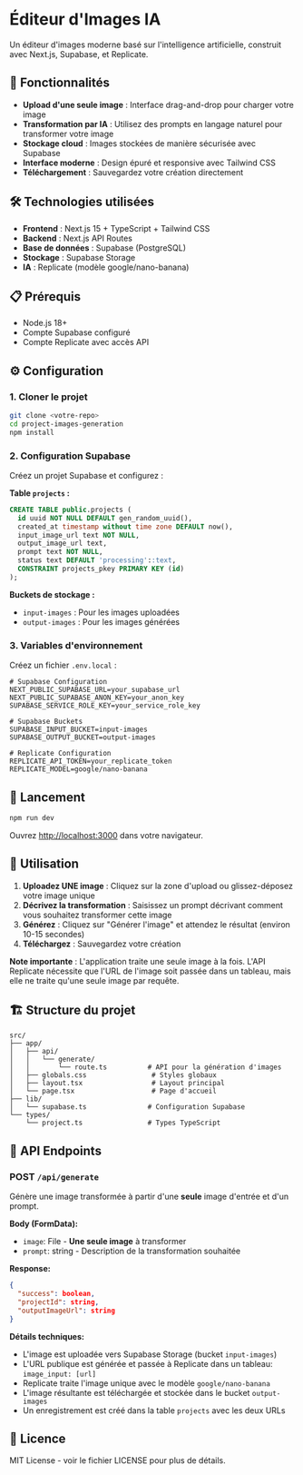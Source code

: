 # Éditeur d'Images IA

Un éditeur d'images moderne basé sur l'intelligence artificielle, construit avec Next.js, Supabase, et Replicate.

## 🚀 Fonctionnalités

- **Upload d'une seule image** : Interface drag-and-drop pour charger votre image
- **Transformation par IA** : Utilisez des prompts en langage naturel pour transformer votre image
- **Stockage cloud** : Images stockées de manière sécurisée avec Supabase
- **Interface moderne** : Design épuré et responsive avec Tailwind CSS
- **Téléchargement** : Sauvegardez votre création directement

## 🛠️ Technologies utilisées

- **Frontend** : Next.js 15 + TypeScript + Tailwind CSS
- **Backend** : Next.js API Routes
- **Base de données** : Supabase (PostgreSQL)
- **Stockage** : Supabase Storage
- **IA** : Replicate (modèle google/nano-banana)

## 📋 Prérequis

- Node.js 18+ 
- Compte Supabase configuré
- Compte Replicate avec accès API

## ⚙️ Configuration

### 1. Cloner le projet
```bash
git clone <votre-repo>
cd project-images-generation
npm install
```

### 2. Configuration Supabase

Créez un projet Supabase et configurez :

**Table `projects` :**
```sql
CREATE TABLE public.projects (
  id uuid NOT NULL DEFAULT gen_random_uuid(),
  created_at timestamp without time zone DEFAULT now(),
  input_image_url text NOT NULL,
  output_image_url text,
  prompt text NOT NULL,
  status text DEFAULT 'processing'::text,
  CONSTRAINT projects_pkey PRIMARY KEY (id)
);
```

**Buckets de stockage :**
- `input-images` : Pour les images uploadées
- `output-images` : Pour les images générées

### 3. Variables d'environnement

Créez un fichier `.env.local` :
```env
# Supabase Configuration
NEXT_PUBLIC_SUPABASE_URL=your_supabase_url
NEXT_PUBLIC_SUPABASE_ANON_KEY=your_anon_key
SUPABASE_SERVICE_ROLE_KEY=your_service_role_key

# Supabase Buckets
SUPABASE_INPUT_BUCKET=input-images
SUPABASE_OUTPUT_BUCKET=output-images

# Replicate Configuration
REPLICATE_API_TOKEN=your_replicate_token
REPLICATE_MODEL=google/nano-banana
```

## 🚀 Lancement

```bash
npm run dev
```

Ouvrez [http://localhost:3000](http://localhost:3000) dans votre navigateur.

## 📱 Utilisation

1. **Uploadez UNE image** : Cliquez sur la zone d'upload ou glissez-déposez votre image unique
2. **Décrivez la transformation** : Saisissez un prompt décrivant comment vous souhaitez transformer cette image
3. **Générez** : Cliquez sur "Générer l'image" et attendez le résultat (environ 10-15 secondes)
4. **Téléchargez** : Sauvegardez votre création

**Note importante** : L'application traite une seule image à la fois. L'API Replicate nécessite que l'URL de l'image soit passée dans un tableau, mais elle ne traite qu'une seule image par requête.

## 🏗️ Structure du projet

```
src/
├── app/
│   ├── api/
│   │   └── generate/
│   │       └── route.ts          # API pour la génération d'images
│   ├── globals.css                # Styles globaux
│   ├── layout.tsx                 # Layout principal
│   └── page.tsx                   # Page d'accueil
├── lib/
│   └── supabase.ts               # Configuration Supabase
└── types/
    └── project.ts                # Types TypeScript
```

## 🔧 API Endpoints

### POST `/api/generate`

Génère une image transformée à partir d'une **seule** image d'entrée et d'un prompt.

**Body (FormData):**
- `image`: File - **Une seule image** à transformer
- `prompt`: string - Description de la transformation souhaitée

**Response:**
```json
{
  "success": boolean,
  "projectId": string,
  "outputImageUrl": string
}
```

**Détails techniques:**
- L'image est uploadée vers Supabase Storage (bucket `input-images`)
- L'URL publique est générée et passée à Replicate dans un tableau: `image_input: [url]`
- Replicate traite l'image unique avec le modèle `google/nano-banana`
- L'image résultante est téléchargée et stockée dans le bucket `output-images`
- Un enregistrement est créé dans la table `projects` avec les deux URLs

## 📄 Licence

MIT License - voir le fichier LICENSE pour plus de détails.
